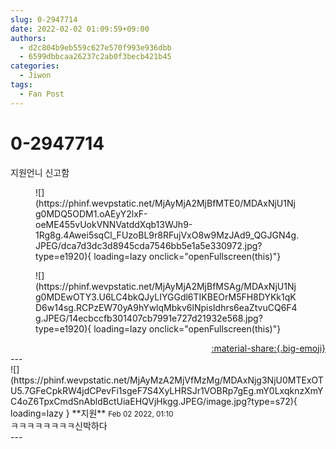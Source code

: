 ```yaml
---
slug: 0-2947714
date: 2022-02-02 01:09:59+09:00
authors:
  - d2c804b9eb559c627e570f993e936dbb
  - 6599dbbcaa26237c2ab0f3becb421b45
categories:
  - Jiwon
tags:
  - Fan Post
---
```


# 0-2947714

<div class="post-container" markdown="1">
<div class="content-container md-sidebar__scrollwrap" markdown="1">

지원언니 신고함
<figure markdown="1">
![](https://phinf.wevpstatic.net/MjAyMjA2MjBfMTE0/MDAxNjU1Njg0MDQ5ODM1.oAEyY2lxF-oeME455vUokVNNVatddXqb13WJh9-1Rg8g.4Awei5sqCl_FUzoBL9r8RFujVxO8w9MzJAd9_QGJGN4g.JPEG/dca7d3dc3d8945cda7546bb5e1a5e330972.jpg?type=e1920){ loading=lazy onclick="openFullscreen(this)"}
</figure>

<figure markdown="1">
![](https://phinf.wevpstatic.net/MjAyMjA2MjBfMSAg/MDAxNjU1Njg0MDEwOTY3.U6LC4bkQJyLIYGGdl6TIKBEOrM5FH8DYKk1qKD6w14sg.RCPzEW70yA9hYwlqMbkv6lNpisIdhrs6eaZtvuCQ6F4g.JPEG/14ecbccfb301407cb7991e727d21932e568.jpg?type=e1920){ loading=lazy onclick="openFullscreen(this)"}
</figure>


</div>
</div>

<div style="text-align: right;" markdown="1">
<a href="https://weverse.io/fromis9/fanpost/0-2947714" style="text-align: right;">:material-share:{.big-emoji}</a>
</div>
---

<div class="comments-container md-sidebar__scrollwrap" markdown="1">
<div class="comment" markdown="1">
<div class='id-container' markdown="1">
![](https://phinf.wevpstatic.net/MjAyMzA2MjVfMzMg/MDAxNjg3NjU0MTExOTU5.7GFeCpkRW4jdCPevFi1sgeF7S4XyLHRSJr1VOBRp7gEg.mY0LxqknzXmYC4oZ6TpxCmdSnAbldBctUiaEHQVjHkgg.JPEG/image.jpg?type=s72){ loading=lazy }
**<span class="artist">지원</span>** <small>Feb 02 2022, 01:10</small><br>
</div>
<div class='comment-body' markdown="1">
ㅋㅋㅋㅋㅋㅋㅋㅋ신박하다
</div>
</div>
</div>
---
